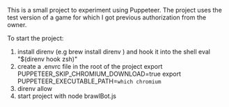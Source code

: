 This is a small project to experiment using Puppeteer. 
The project uses the test version of a game for which I got previous authorization from the owner.

To start the project:
1) install direnv (e.g brew install direnv ) and hook it into the shell eval "$(direnv hook zsh)"
2) create a .envrc file in the root of the project 
export PUPPETEER_SKIP_CHROMIUM_DOWNLOAD=true
export PUPPETEER_EXECUTABLE_PATH=`which chromium`
3) direnv allow
4) start project with node brawlBot.js